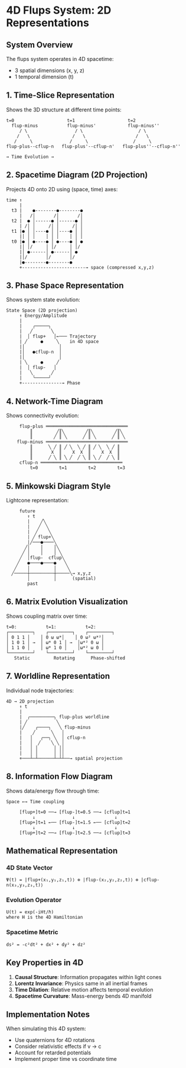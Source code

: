 # 4D Flups System: 2D Representations

## System Overview

The flups system operates in 4D spacetime:

- 3 spatial dimensions (x, y, z)
- 1 temporal dimension (t)

## 1. Time-Slice Representation

Shows the 3D structure at different time points:

```
t=0                    t=1                    t=2
  flup-minus           flup-minus'            flup-minus''
     / \                  / \                     / \
    /   \                /   \                   /   \
   /     \              /     \                 /     \
flup-plus--cflup-n   flup-plus'--cflup-n'   flup-plus''--cflup-n''

→ Time Evolution →
```

## 2. Spacetime Diagram (2D Projection)

Projects 4D onto 2D using (space, time) axes:

```
time ↑
     |
  t3 |    ●--------●--------●
     |   /│       /│       /│
  t2 |  ● │------● │------● │
     | /│ │     /│ │     /│ │
  t1 |● │ │----● │ │----● │ │
     |│ │ │    │ │ │    │ │ │
  t0 |● │ ●----● │ ●----● │ ●
     |│ │/     │ │/     │ │/
     |│ ●------│ ●------│ ●
     |│/       │/       │/
     |●--------●--------●
     +------------------------→ space (compressed x,y,z)
```

## 3. Phase Space Representation

Shows system state evolution:

```
State Space (2D projection)
     ↑ Energy/Amplitude
     |
     |    ╭─────╮
     |   ╱       ╲
     |  │ flup+   │←─── Trajectory
     | ╱     ●     ╲    in 4D space
     |│             │
     |│   ●cflup-n  │
     |│             │
     | ╲     ●     ╱
     |  │ flup-   │
     |   ╲       ╱
     |    ╰─────╯
     +---------------→ Phase
```

## 4. Network-Time Diagram

Shows connectivity evolution:

```
     flup-plus ═══════════════════════════════
         ║         ╱║╲        ╱║╲        ╱║╲
         ║        ╱ ║ ╲      ╱ ║ ╲      ╱ ║ ╲
    flup-minus ═══════════════════════════════
         ║      ╲ ╱ ║ ╱ ╲  ╲ ╱ ║ ╱ ╲  ╲ ╱ ║
         ║       X  ║    X  X  ║    X  X  ║
         ║      ╱ ╲ ║ ╲ ╱  ╱ ╲ ║ ╲ ╱  ╱ ╲ ║
     cflup-n ═══════════════════════════════
         t=0        t=1        t=2        t=3
```

## 5. Minkowski Diagram Style

Lightcone representation:

```
     future
        ↑ t
        |    ╱╲
        |   ╱  ╲
        |  ╱    ╲
        | ╱ flup+╲
        |╱───●────╲
       ╱│    │    │╲
      ╱ │    │    │ ╲
     ╱  │flup-  cflup╲
    ╱   ●────●────●   ╲
   ╱    │         │    ╲
  ╱─────┼─────────┼─────╲→ x,y,z
        │         │      (spatial)
        past
```

## 6. Matrix Evolution Visualization

Shows coupling matrix over time:

```
t=0:           t=1:           t=2:
┌─────────┐    ┌─────────┐    ┌─────────┐
│ 0 1 1 │    │ 0 ω ω*│    │ 0 ω² ω*²│
│ 1 0 1 │ →  │ ω* 0 1 │ →  │ω*² 0 ω │
│ 1 1 0 │    │ ω* 1 0 │    │ω*² ω 0 │
└─────────┘    └─────────┘    └─────────┘
   Static         Rotating      Phase-shifted
```

## 7. Worldline Representation

Individual node trajectories:

```
4D → 2D projection
     ↑ t
     |
     |  ╭─────────╮ flup-plus worldline
     | ╱           ╲
     |╱    ╭────╮   ╲ flup-minus
     |    ╱      ╲   │
     |   │   ╭──╮ ╲  │ cflup-n
     |   │  ╱    ╲ ╲ │
     |   │ │      │ ││
     |   │ │      │ ││
     +───┴─┴──────┴─┴┴──→ spatial projection
```

## 8. Information Flow Diagram

Shows data/energy flow through time:

```
Space ←→ Time coupling
     
     [flup+]t=0 ──→ [flup-]t=0.5 ──→ [cflup]t=1
          ↓              ↓               ↓
     [flup+]t=1 ←── [flup-]t=1.5 ←── [cflup]t=2
          ↓              ↓               ↓
     [flup+]t=2 ──→ [flup-]t=2.5 ──→ [cflup]t=3
```

## Mathematical Representation

### 4D State Vector

```
Ψ(t) = |flup+(x₁,y₁,z₁,t)⟩ ⊗ |flup-(x₂,y₂,z₂,t)⟩ ⊗ |cflup-n(x₃,y₃,z₃,t)⟩
```

### Evolution Operator

```
U(t) = exp(-iHt/ℏ)
where H is the 4D Hamiltonian
```

### Spacetime Metric

```
ds² = -c²dt² + dx² + dy² + dz²
```

## Key Properties in 4D

1. **Causal Structure**: Information propagates within light cones
2. **Lorentz Invariance**: Physics same in all inertial frames
3. **Time Dilation**: Relative motion affects temporal evolution
4. **Spacetime Curvature**: Mass-energy bends 4D manifold

## Implementation Notes

When simulating this 4D system:

- Use quaternions for 4D rotations
- Consider relativistic effects if v → c
- Account for retarded potentials
- Implement proper time vs coordinate time
